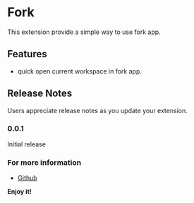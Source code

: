 # Fork

This extension provide a simple way to use fork app.

## Features

- quick open current workspace in fork app.

## Release Notes

Users appreciate release notes as you update your extension.

### 0.0.1

Initial release

### For more information

* [Github](https://github.com/imyangyong/vscode-extension-fork/issues)

**Enjoy it!**
